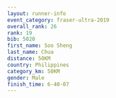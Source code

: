 ```yaml
---
layout: runner-info 
event_category: fraser-ultra-2019 
overall_rank: 26
rank: 19
bib: 5020
first_name: Soo Sheng
last_name: Chua
distance: 50KM
country: Philippines
category_km: 50KM
gender: Male
finish_time: 6-40-07
---
```

